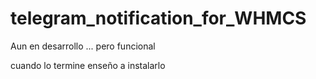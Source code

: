 # telegram_notification_for_WHMCS
Aun en desarrollo ... pero funcional


cuando lo termine enseño a instalarlo 

